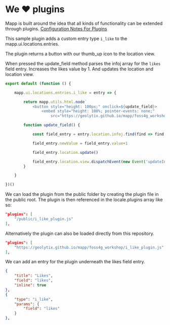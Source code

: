# We :heart: plugins

Mapp is built around the idea that all kinds of functionality can be extended through plugins.
[Configuration Notes For Plugins](https://github.com/GEOLYTIX/xyz/wiki/Configuration#plugins)

This sample plugin adds a custom entry type `i_like` to the mapp.ui.locations.entries.

The plugin returns a button with our thumb_up icon to the location view.

When pressed the update_field method parses the infoj array for the `likes` field entry. Increases the likes value by 1. And updates the location and location view.

```js
export default (function () {

    mapp.ui.locations.entries.i_like = entry => {

        return mapp.utils.html.node`
            <button style="height: 100px;" onclick=${update_field}>
                <embed style="height: 100%; pointer-events: none;"
                    src="https://geolytix.github.io/mapp/foss4g_workshop/thumb-up.svg" />`

        function update_field() {

            const field_entry = entry.location.infoj.find(find => find.field === entry.params.field)

            field_entry.newValue = field_entry.value+1

            field_entry.location.update()

            field_entry.location.view.dispatchEvent(new Event('updateInfo'))
        }

    }

})()
```

We can load the plugin from the public folder by creating the plugin file in the public root. The plugin is then referenced in the locale.plugins array like so:

```json
"plugins": [
    "/public/i_like_plugin.js"
],
```

Alternatively the plugin can also be loaded directly from this repository.

```json
"plugins": [
    "https://geolytix.github.io/mapp/foss4g_workshop/i_like_plugin.js"
],
```

We can add an entry for the plugin underneath the likes field entry.

```json
{
    "title": "Likes",
    "field": "likes",
    "inline": true
},
{
    "type": "i_like",
    "params": {
        "field": "likes"
    }
},
```
